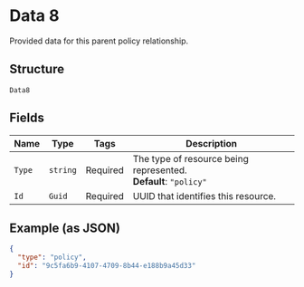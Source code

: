 
# Data 8

Provided data for this parent policy relationship.

## Structure

`Data8`

## Fields

| Name | Type | Tags | Description |
|  --- | --- | --- | --- |
| `Type` | `string` | Required | The type of resource being represented.<br>**Default**: `"policy"` |
| `Id` | `Guid` | Required | UUID that identifies this resource. |

## Example (as JSON)

```json
{
  "type": "policy",
  "id": "9c5fa6b9-4107-4709-8b44-e188b9a45d33"
}
```

